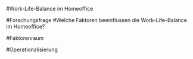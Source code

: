 #Work-Life-Balance im Homeoffice

#Forschungsfrage
#Welche Faktoren beeinflussen die Work-Life-Balance im Homeoffice?

#Faktorenraum

#Operationalisierung
